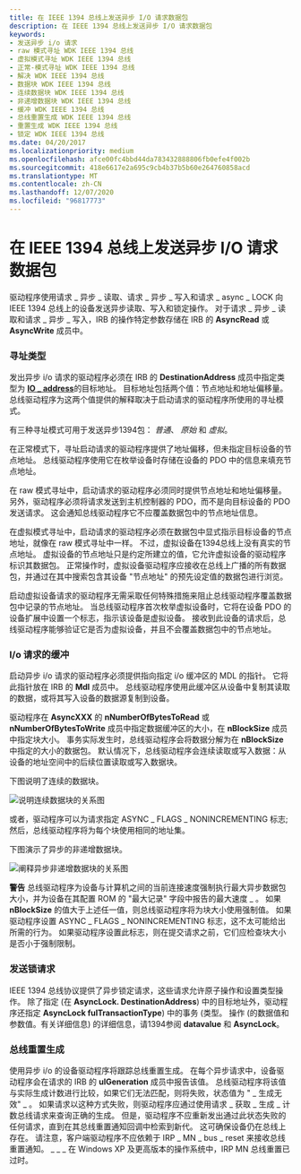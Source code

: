 ```yaml
---
title: 在 IEEE 1394 总线上发送异步 I/O 请求数据包
description: 在 IEEE 1394 总线上发送异步 I/O 请求数据包
keywords:
- 发送异步 i/o 请求
- raw 模式寻址 WDK IEEE 1394 总线
- 虚拟模式寻址 WDK IEEE 1394 总线
- 正常-模式寻址 WDK IEEE 1394 总线
- 解决 WDK IEEE 1394 总线
- 数据块 WDK IEEE 1394 总线
- 连续数据块 WDK IEEE 1394 总线
- 非递增数据块 WDK IEEE 1394 总线
- 缓冲 WDK IEEE 1394 总线
- 总线重置生成 WDK IEEE 1394 总线
- 重置生成 WDK IEEE 1394 总线
- 锁定 WDK IEEE 1394 总线
ms.date: 04/20/2017
ms.localizationpriority: medium
ms.openlocfilehash: afce00fc4bbd44da783432888806fb0efe4f002b
ms.sourcegitcommit: 418e6617e2a695c9cb4b37b5b60e264760858acd
ms.translationtype: MT
ms.contentlocale: zh-CN
ms.lasthandoff: 12/07/2020
ms.locfileid: "96817773"
---
```

# <a name="sending-asynchronous-io-request-packets-on-the-ieee-1394-bus"></a>在 IEEE 1394 总线上发送异步 I/O 请求数据包





驱动程序使用请求 \_ 异步 \_ 读取、请求 \_ 异步 \_ 写入和请求 \_ async \_ LOCK 向 IEEE 1394 总线上的设备发送异步读取、写入和锁定操作。 对于请求 \_ 异步 \_ 读取和请求 \_ 异步 \_ 写入，IRB 的操作特定参数存储在 IRB 的 **AsyncRead** 或 **AsyncWrite** 成员中。

### <a name="types-of-addressing"></a>寻址类型

发出异步 i/o 请求的驱动程序必须在 IRB 的 **DestinationAddress** 成员中指定类型为 [**IO \_ address**](/windows-hardware/drivers/ddi/1394/ns-1394-_io_address)的目标地址。 目标地址包括两个值：节点地址和地址偏移量。 总线驱动程序为这两个值提供的解释取决于启动请求的驱动程序所使用的寻址模式。

有三种寻址模式可用于发送异步1394包： *普通*、 *原始* 和 *虚拟*。

在正常模式下，寻址启动请求的驱动程序提供了地址偏移，但未指定目标设备的节点地址。 总线驱动程序使用它在枚举设备时存储在设备的 PDO 中的信息来填充节点地址。

在 raw 模式寻址中，启动请求的驱动程序必须同时提供节点地址和地址偏移量。 另外，驱动程序必须将请求发送到主机控制器的 PDO，而不是向目标设备的 PDO 发送请求。 这会通知总线驱动程序它不应覆盖数据包中的节点地址信息。

在虚拟模式寻址中，启动请求的驱动程序必须在数据包中显式指示目标设备的节点地址，就像在 raw 模式寻址中一样。 不过，虚拟设备在1394总线上没有真实的节点地址。 虚拟设备的节点地址只是约定所建立的值，它允许虚拟设备的驱动程序标识其数据包。 正常操作时，虚拟设备驱动程序应接收在总线上广播的所有数据包，并通过在其中搜索包含其设备 "节点地址" 的预先设定值的数据包进行浏览。

启动虚拟设备请求的驱动程序无需采取任何特殊措施来阻止总线驱动程序覆盖数据包中记录的节点地址。 当总线驱动程序首次枚举虚拟设备时，它将在设备 PDO 的设备扩展中设置一个标志，指示该设备是虚拟设备。 接收到此设备的请求后，总线驱动程序能够验证它是否为虚拟设备，并且不会覆盖数据包中的节点地址。

### <a name="buffering-of-io-requests"></a>I/o 请求的缓冲

启动异步 i/o 请求的驱动程序必须提供指向指定 i/o 缓冲区的 MDL 的指针。 它将此指针放在 IRB 的 **Mdl** 成员中。 总线驱动程序使用此缓冲区从设备中复制其读取的数据，或将其写入设备的数据源复制到设备。

驱动程序在 **AsyncXXX** 的 **nNumberOfBytesToRead** 或 **nNumberOfBytesToWrite** 成员中指定数据缓冲区的大小，在 **nBlockSize** 成员中指定块大小。 事务实际发生时，总线驱动程序会将数据分解为在 **nBlockSize** 中指定的大小的数据包。 默认情况下，总线驱动程序会连续读取或写入数据：从设备的地址空间中的后续位置读取或写入数据块。

下图说明了连续的数据块。

![说明连续数据块的关系图](images/1394blkd.png)

或者，驱动程序可以为请求指定 ASYNC \_ FLAGS \_ NONINCREMENTING 标志; 然后，总线驱动程序将为每个块使用相同的地址集。

下图演示了异步的非递增数据块。

![阐释异步非递增数据块的关系图](images/1394blkf.png)

**警告**  总线驱动程序为设备与计算机之间的当前连接速度强制执行最大异步数据包大小，并为设备在其配置 ROM 的 "最大记录" 字段中报告的最大速度 \_ 。 如果 **nBlockSize** 的值大于上述任一值，则总线驱动程序将为块大小使用强制值。 如果驱动程序设置 ASYNC \_ FLAGS \_ NONINCREMENTING 标志，这不太可能给出所需的行为。 如果驱动程序设置此标志，则在提交请求之前，它们应检查块大小是否小于强制限制。

 

### <a name="sending-lock-requests"></a>发送锁请求

IEEE 1394 总线协议提供了异步锁定请求，这些请求允许原子操作和设置类型操作。 除了指定 (在 **AsyncLock. DestinationAddress**) 中的目标地址外，驱动程序还指定 **AsyncLock fulTransactionType**) 中的事务 (类型。 操作 (的数据值和参数值。有关详细信息) 的详细信息，请1394参阅 **datavalue** 和 **AsyncLock**。

### <a name="bus-reset-generation"></a>总线重置生成

使用异步 i/o 的设备驱动程序将跟踪总线重置生成。 在每个异步请求中，设备驱动程序会在请求的 IRB 的 **ulGeneration** 成员中报告该值。 总线驱动程序将该值与实际生成计数进行比较，如果它们无法匹配，则将失败，状态值为 " \_ 生成无效" \_ 。 如果请求以这种方式失败，则驱动程序应通过使用请求 \_ 获取 \_ 生成 \_ 计数总线请求来查询正确的生成。 但是，驱动程序不应重新发出通过此状态失败的任何请求，直到在其总线重置通知回调中检索到新代。 这可确保设备仍在总线上存在。 请注意，客户端驱动程序不应依赖于 IRP \_ MN \_ bus \_ reset 来接收总线重置通知。 \_ \_ \_ 在 Windows XP 及更高版本的操作系统中，IRP MN 总线重置已过时。

 


